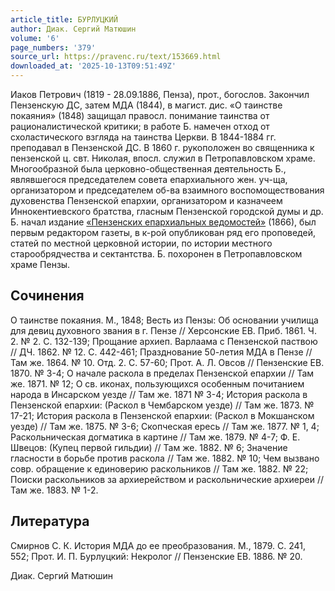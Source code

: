 ```yaml
---
article_title: БУРЛУЦКИЙ
author: Диак. Сергий Матюшин
volume: '6'
page_numbers: '379'
source_url: https://pravenc.ru/text/153669.html
downloaded_at: '2025-10-13T09:51:49Z'
---
```


Иаков Петрович (1819 - 28.09.1886, Пенза), прот., богослов. Закончил Пензенскую ДС, затем МДА (1844), в магист. дис. «О таинстве покаяния» (1848) защищал правосл. понимание таинства от рационалистической критики; в работе Б. намечен отход от схоластического взгляда на таинства Церкви. В 1844-1884 гг. преподавал в Пензенской ДС. В 1860 г. рукоположен во священника к пензенской ц. свт. Николая, впосл. служил в Петропавловском храме. Многообразной была церковно-общественная деятельность Б., являвшегося председателем совета епархиального жен. уч-ща, организатором и председателем об-ва взаимного воспомоществования духовенства Пензенской епархии, организатором и казначеем Иннокентиевского братства, гласным Пензенской городской думы и др. Б. начал издание [«Пензенских епархиальных ведомостей»](<https://pravenc.ru/text/ Пензенских епархиальных ведомостей .html>) (1866), был первым редактором газеты, в к-рой опубликован ряд его проповедей, статей по местной церковной истории, по истории местного старообрядчества и сектантства. Б. похоронен в Петропавловском храме Пензы.

## Сочинения

О таинстве покаяния. М., 1848; Весть из Пензы: Об основании училища для девиц духовного звания в г. Пензе // Херсонские ЕВ. Приб. 1861. Ч. 2. № 2. С. 132-139; Прощание архиеп. Варлаама с Пензенской паствою // ДЧ. 1862. № 12. С. 442-461; Празднование 50-летия МДА в Пензе // Там же. 1864. № 10. Отд. 2. С. 57-60; Прот. А. Л. Овсов // Пензенские ЕВ. 1870. № 3-4; О начале раскола в пределах Пензенской епархии // Там же. 1871. № 12; О св. иконах, пользующихся особенным почитанием народа в Инсарском уезде // Там же. 1871 № 3-4; История раскола в Пензенской епархии: (Раскол в Чембарском уезде) // Там же. 1873. № 17-21; История раскола в Пензенской епархии: (Раскол в Мокшанском уезде) // Там же. 1875. № 3-6; Скопческая ересь // Там же. 1877. № 1, 4; Раскольническая догматика в картине // Там же. 1879. № 4-7; Ф. Е. Швецов: (Купец первой гильдии) // Там же. 1882. № 6; Значение гласности в борьбе против раскола // Там же. 1882. № 10; Чем вызвано совр. обращение к единоверию раскольников // Там же. 1882. № 22; Поиски раскольников за архиерейством и раскольнические архиереи // Там же. 1883. № 1-2.

## Литература

Смирнов С. К. История МДА до ее преобразования. М., 1879. С. 241, 552; Прот. И. П. Бурлуцкий: Некролог // Пензенские ЕВ. 1886. № 20.

Диак. Сергий Матюшин

